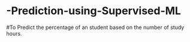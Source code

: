 # -Prediction-using-Supervised-ML
#To Predict the percentage of an student based on the number of study hours.
